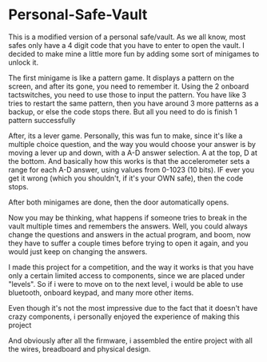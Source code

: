 # Personal-Safe-Vault
This is a modified version of a personal safe/vault. As we all know, most safes only have a 4 digit code that you have to enter to open the vault. I decided to make mine a little more fun by adding some sort of minigames to unlock it. 

The first minigame is like a pattern game. It displays a pattern on the screen, and after its gone, you need to remember it. Using the 2 onboard tactswitches, you need to use those to input the pattern. You have like 3 tries to restart the same pattern, then you have around 3 more patterns as a backup, or else the code stops there. But all you need to do is finish 1 pattern successfully

After, its a lever game. Personally, this was fun to make, since it's like a multiple choice question, and the way you would choose your answer is by moving a lever up and down, with a A-D answer selection. A at the top, D at the bottom. And basically how this works is that the accelerometer sets a range for each A-D answer, using values from 0-1023 (10 bits). IF ever you get it wrong (which you shouldn't, if it's your OWN safe), then the code stops. 

After both minigames are done, then the door automatically opens. 

Now you may be thinking, what happens if someone tries to break in the vault multiple times and remembers the answers. Well, you could always change the questions and answers in the actual program, and boom, now they have to suffer a couple times before trying to open it again, and you would just keep on changing the answers. 

I made this project for a competition, and the way it works is that you have only a certain limited access to components, since we are placed under "levels". So if i were to move on to the next level, i would be able to use bluetooth, onboard keypad, and many more other items. 

Even though it's not the most impressive due to the fact that it doesn't have crazy components, i personally enjoyed the experience of making this project

And obviously after all the firmware, i assembled the entire project with all the wires, breadboard and physical design. 
